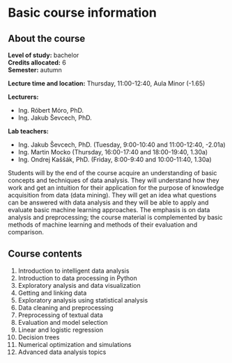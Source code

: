 # Basic course information 

## About the course

**Level of study:** bachelor  
**Credits allocated:** 6  
**Semester:** autumn    

**Lecture time and location:**  Thursday, 11:00-12:40, Aula Minor (-1.65)     

**Lecturers:** 
* Ing. Róbert Móro, PhD. 
* Ing. Jakub Ševcech, PhD.  

**Lab teachers:**
* Ing. Jakub Ševcech, PhD. (Tuesday, 9:00-10:40 and 11:00-12:40, -2.01a)
* Ing. Martin Mocko (Thursday, 16:00-17:40 and 18:00-19:40, 1.30a) 
* Ing. Ondrej Kaššák, PhD. (Friday, 8:00-9:40 and 10:00-11:40, 1.30a)

Students will by the end of the course acquire an understanding of basic concepts and techniques of data analysis. They will understand how they work and get an intuition for their application for the purpose of knowledge acquisition from data (data mining). They will get an idea what questions can be answered with data analysis and they will be able to apply and evaluate basic machine learning approaches. The emphasis is on data analysis and preprocessing; the course material is complemented by basic methods of machine learning and methods of their evaluation and comparison.

## Course contents

1. Introduction to intelligent data analysis
2. Introduction to data processing in Python
3. Exploratory analysis and data visualization
4. Getting and linking data
5. Exploratory analysis using statistical analysis
6. Data cleaning and preprocessing
7. Preprocessing of textual data
8. Evaluation and model selection
9. Linear and logistic regression
10. Decision trees
11. Numerical optimization and simulations
12. Advanced data analysis topics